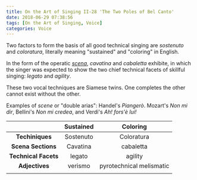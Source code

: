 ```yaml
---
title: On the Art of Singing II-28 'The Two Poles of Bel Canto'
date: 2018-06-29 07:38:56
tags: [On the Art of Singing, Voice]
categories: Voice
---
```


Two factors to form the basis of all good technical singing are *sostenuto* and *coloratura*, literally meaning "sustained" and "coloring" in English. 

In the form of the operatic *[scena](https://en.wikipedia.org/wiki/Concert_aria)*, *cavatina* and *cabaletta* exhibite, in which the singer was expected to show the two chief technical facets of skillful singing: *legato* and *agility*.

These two vocal techniques are Siamese twins. One completes the other cannot exist without the other.

Examples of *scene* or "double arias": Handel's *Piangerò*. Mozart's *Non mi dir*, Bellini's *Non mi credea*, and Verdi's *Ah! fors'è lui!*



|                      | Sustained     | Coloring                 |
| :---:                | :-----------: | :------------:           |
| **Techiniques**      | Sostenuto     | Coloratura               |
| **Scena Sections**   | Cavatina      | cabaletta                |
| **Technical Facets** | legato        | agility                  |
| **Adjectives**       | verismo       | pyrotechnical melismatic |
|                      |               |                          |
    
